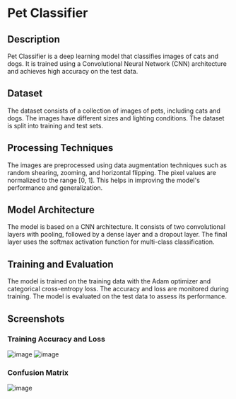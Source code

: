 # Pet Classifier

## Description
Pet Classifier is a deep learning model that classifies images of cats and dogs. It is trained using a Convolutional Neural Network (CNN) architecture and achieves high accuracy on the test data.

## Dataset
The dataset consists of a collection of images of pets, including cats and dogs. The images have different sizes and lighting conditions. The dataset is split into training and test sets.

## Processing Techniques
The images are preprocessed using data augmentation techniques such as random shearing, zooming, and horizontal flipping. The pixel values are normalized to the range [0, 1]. This helps in improving the model's performance and generalization.

## Model Architecture
The model is based on a CNN architecture. It consists of two convolutional layers with pooling, followed by a dense layer and a dropout layer. The final layer uses the softmax activation function for multi-class classification.

## Training and Evaluation
The model is trained on the training data with the Adam optimizer and categorical cross-entropy loss. The accuracy and loss are monitored during training. The model is evaluated on the test data to assess its performance.

## Screenshots

### Training Accuracy and Loss
![image](https://github.com/heathbrew/Pet-Classifier/assets/55629425/4f07c566-d4e2-46dd-9e41-eb5b34e7b2d8)
![image](https://github.com/heathbrew/Pet-Classifier/assets/55629425/29bac72d-69a8-4c89-baf1-371877b65846)


### Confusion Matrix
![image](https://github.com/heathbrew/Pet-Classifier/assets/55629425/101793d3-abb0-45b8-86be-821391309835)

